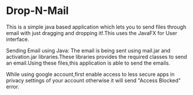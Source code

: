 # Drop-N-Mail
This is a simple java based application which lets you to send files through email with just dragging and dropping it!.This uses the JavaFX for User interface.

Sending Email using Java: The email is being sent using mail.jar and activation.jar libraries.These libraries provides the required classes to send an email.Using these files,this application is able to send the emails.

While using google account,first enable access to less secure apps in privacy settings of your account otherwise it will send "Access Blocked" error.

